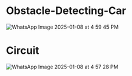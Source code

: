 
# Obstacle-Detecting-Car
![WhatsApp Image 2025-01-08 at 4 59 45 PM](https://github.com/user-attachments/assets/b19a6eab-ebbe-425b-a8df-8470c42dd098)

# Circuit
![WhatsApp Image 2025-01-08 at 4 57 28 PM](https://github.com/user-attachments/assets/ec079f81-daf0-4c47-9985-4d612a1672ff)

